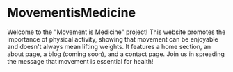 # MovementisMedicine
Welcome to the "Movement is Medicine" project! This website promotes the importance of physical activity, showing that movement can be enjoyable and doesn't always mean lifting weights. It features a home section, an about page, a blog (coming soon), and a contact page. Join us in spreading the message that movement is essential for health!
